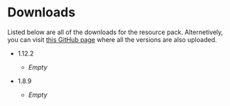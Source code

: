 # Downloads

Listed below are all of the downloads for the resource pack. Alternetively, you can visit [this GitHub page](https://github.com/lieuwe-berg/bmcpack/tree/master/versions) where all the versions are also uploaded.

- 1.12.2
    - _Empty_
    
- 1.8.9
    - _Empty_
